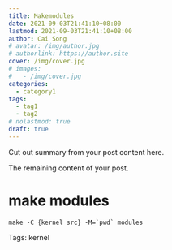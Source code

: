 ```yaml
---
title: Makemodules
date: 2021-09-03T21:41:10+08:00
lastmod: 2021-09-03T21:41:10+08:00
author: Cai Song
# avatar: /img/author.jpg
# authorlink: https://author.site
cover: /img/cover.jpg
# images:
#   - /img/cover.jpg
categories:
  - category1
tags:
  - tag1
  - tag2
# nolastmod: true
draft: true
---
```


Cut out summary from your post content here.

<!--more-->

The remaining content of your post.
# make modules
```shell
make -C {kernel src} -M=`pwd` modules
```

Tags:
  kernel